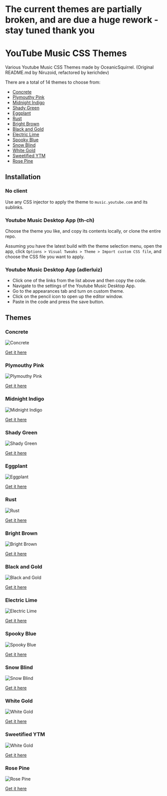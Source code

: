 # The current themes are partially broken, and are due a huge rework - stay tuned thank you

# YouTube Music CSS Themes

Various Youtube Music CSS Themes made by OceanicSquirrel. (Original README.md by Niruzoid, refactored by kerichdev)

There are a total of 14 themes to choose from:

* [Concrete](https://github.com/kerichdev/themes-for-ytmdesktop-player/tree/main#concrete)
* [Plymouthy Pink](https://github.com/kerichdev/themes-for-ytmdesktop-player/tree/main#plymouthy-pink)
* [Midnight Indigo](https://github.com/kerichdev/themes-for-ytmdesktop-player/tree/main#midnight-indigo)
* [Shady Green](https://github.com/kerichdev/themes-for-ytmdesktop-player/tree/main#Shady-Green)
* [Eggplant](https://github.com/kerichdev/themes-for-ytmdesktop-player/tree/main#eggplant)
* [Rust](https://github.com/kerichdev/themes-for-ytmdesktop-player/tree/main#Rust)
* [Bright Brown](https://github.com/kerichdev/themes-for-ytmdesktop-plhttps://github.com/mchinmay24/themes-for-ytmdesktop-player/blob/main/Dark%20Themes/Monocolored/Rose%20Pine.cssayer/tree/main#bright-brown)
* [Black and Gold](https://github.com/kerichdev/themes-for-ytmdesktop-player/tree/main#black-and-gold)
* [Electric Lime](https://github.com/kerichdev/themes-for-ytmdesktop-player/tree/main#electric-lime)
* [Spooky Blue](https://github.com/kerichdev/themes-for-ytmdesktop-player/tree/main#spooky-blue)
* [Snow Blind](https://github.com/kerichdev/themes-for-ytmdesktop-player/tree/main#Snow-Blind)
* [White Gold](https://github.com/kerichdev/themes-for-ytmdesktop-player/tree/main#White-Gold)
* [Sweetified YTM](https://github.com/kerichdev/themes-for-ytmdesktop-player/tree/main#Sweetified-YTM)
* [Rose Pine](https://github.com/mchinmay24/themes-for-ytmdesktop-player/blob/main/Dark%20Themes/Monocolored/Rose%20Pine.css)

## Installation

### No client

Use any CSS injector to apply the theme to `music.youtube.com` and its sublinks.

### Youtube Music Desktop App (th-ch)

Choose the theme you like, and copy its contents locally, or clone the entire repo.

Assuming you have the latest build with the theme selection menu, open the app, click `Options > Visual Tweaks > Theme > Import custom CSS file`, and choose the CSS file you want to apply.

### Youtube Music Desktop App (adlerluiz)

* Click one of the links from the list above and then copy the code.
* Navigate to the settings of the Youtube Music Desktop App.
* Go to the appearances tab and turn on custom theme.
* Click on the pencil icon to open up the editor window.
* Paste in the code and press the save button.

## Themes

### Concrete

![Concrete](https://i.ibb.co/sFhgQ7h/Concrete.png "Concrete")

[Get it here](https://github.com/kerichdev/themes-for-ytmdesktop-player/blob/main/Dark%20Themes/Monocolored/Concrete.css)

### Plymouthy Pink

![Plymouthy Pink](https://i.ibb.co/c6pWBXS/Plymouthy-Pink.png "Plymouthy Pink")

[Get it here](https://github.com/kerichdev/themes-for-ytmdesktop-player/blob/main/Dark%20Themes/Monocolored/Plymouthy%20Pink.css)

### Midnight Indigo

![Midnight Indigo](https://i.ibb.co/239ybg6/Midnight-Indigo.png "Midnight Indigo")

[Get it here](https://github.com/kerichdev/themes-for-ytmdesktop-player/blob/main/Dark%20Themes/Monocolored/Midnight%20Indigo.css)

### Shady Green

![Shady Green](https://i.ibb.co/6vyzR0w/Shady-Green.png "Shady Green")

[Get it here](https://github.com/kerichdev/themes-for-ytmdesktop-player/blob/main/Dark%20Themes/Monocolored/Shady%20Green.css)

### Eggplant

![Eggplant](https://i.ibb.co/ykp8pv3/Eggplant.png "Eggplant")

[Get it here](https://github.com/kerichdev/themes-for-ytmdesktop-player/blob/main/Dark%20Themes/Monocolored/Eggplant.css)

### Rust

![Rust](https://i.ibb.co/5YS0KLK/Rust.png "Rust")

[Get it here](https://github.com/kerichdev/themes-for-ytmdesktop-player/blob/main/Dark%20Themes/Monocolored/Rust.css)

### Bright Brown

![Bright Brown](https://i.ibb.co/8dddJh3/Bright-Brown.png "Bright Brown")

[Get it here](https://github.com/kerichdev/themes-for-ytmdesktop-player/blob/main/Dark%20Themes/Monocolored/Bright%20Brown.css)

### Black and Gold

![Black and Gold](https://i.ibb.co/JdFCThr/Blackand-Gold.png "Black and Gold")

[Get it here](https://github.com/kerichdev/themes-for-ytmdesktop-player/blob/main/Dark%20Themes/Blackout/Black%20and%20Gold.css)

### Electric Lime

![Electric Lime](https://i.ibb.co/4Fb1TvF/Electric-Lime.png "Electric Lime")

[Get it here](https://github.com/kerichdev/themes-for-ytmdesktop-player/blob/main/Dark%20Themes/Blackout/Electric%20Lime.css)

### Spooky Blue

![Spooky Blue](https://i.ibb.co/LNCV8dM/Spooky-Blue.png "Spooky Blue")

[Get it here](https://github.com/kerichdev/themes-for-ytmdesktop-player/blob/main/Dark%20Themes/Blackout/Spooky%20Blue.css)

### Snow Blind

![Snow Blind](https://i.ibb.co/dbYtSzG/Snow-Blind.png "Snow Blind")

[Get it here](https://github.com/kerichdev/themes-for-ytmdesktop-player/blob/main/Light%20Themes/Monocolored/Snow%20Blind.css)

### White Gold

![White Gold](https://i.ibb.co/0GZDcS9/White-Gold.png "White Gold")

[Get it here](https://github.com/kerichdev/themes-for-ytmdesktop-player/blob/main/Light%20Themes/Whiteout/White%20Gold.css)

### Sweetified YTM

![White Gold](https://i.ibb.co/L5RjRbr/image.png "Sweetified YTM")

[Get it here](https://github.com/kerichdev/themes-for-ytmdesktop-player/blob/main/Dark%20Themes/Blackout/Sweetified%20YTM.css)

### Rose Pine

![Rose Pine](https://imgur.com/FXI3xve)

[Get it here](https://github.com/mchinmay24/themes-for-ytmdesktop-player/blob/main/Dark%20Themes/Monocolored/Rose%20Pine.css)
